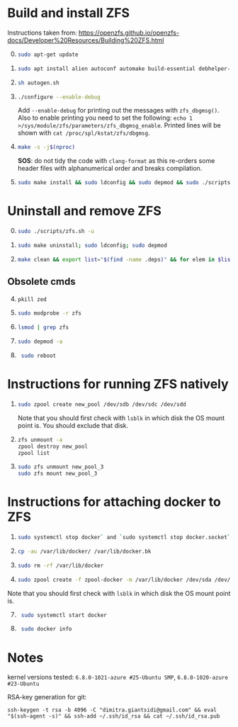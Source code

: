 # Build and install ZFS

Instructions taken from: https://openzfs.github.io/openzfs-docs/Developer%20Resources/Building%20ZFS.html

0)
   ```sh
   sudo apt-get update
   ```

1) 
   ```sh
   sudo apt install alien autoconf automake build-essential debhelper-compat dh-autoreconf dh-dkms dh-python dkms fakeroot gawk git libaio-dev libattr1-dev libblkid-dev libcurl4-openssl-dev libelf-dev libffi-dev libpam0g-dev libssl-dev libtirpc-dev libtool libudev-dev linux-headers-generic parallel po-debconf python3 python3-all-dev python3-cffi python3-dev python3-packaging python3-setuptools python3-sphinx uuid-dev zlib1g-dev -y
   ```

2) ```sh
   sh autogen.sh
   ```

3) ```sh
   ./configure --enable-debug
   ```
   Add `--enable-debug` for printing out the messages with `zfs_dbgmsg()`. Also to enable printing you need to set the following: `echo 1 >/sys/module/zfs/parameters/zfs_dbgmsg_enable`. Printed lines will be shown with `cat /proc/spl/kstat/zfs/dbgmsg`.

4) ```sh
   make -s -j$(nproc)
   ```
   **SOS**: do not tidy the code with `clang-format` as this re-orders some header files with alphanumerical order and breaks compilation.

5) ```sh
   sudo make install && sudo ldconfig && sudo depmod && sudo ./scripts/zfs.sh
   ```


# Uninstall and remove ZFS

0) ```sh
   sudo ./scripts/zfs.sh -u
   ```
   
2) ```sh 
   sudo make uninstall; sudo ldconfig; sudo depmod
   ```

3) ```sh
   make clean && export list="$(find -name .deps)" && for elem in $list; do sudo rm -rf $elem; done && sudo rm -rf __pycache__/ aclocal.m4 build/ config.log config.status  configure libtool stamp-h1 zfs_config.h.in zfs_config.h Makefile.in Makefile zfs.release configure~ zfs_config.h.in~
   ```


## Obsolete cmds
4) ```sh
   pkill zed
   ```

5) ```sh
   sudo modprobe -r zfs
   ```

6) ```sh
   lsmod | grep zfs
   ```

7) ```sh
   sudo depmod -a
   ```

8) ```sh
    sudo reboot
    ```



# Instructions for running ZFS natively

1) ```sh
   sudo zpool create new_pool /dev/sdb /dev/sdc /dev/sdd
   ```

   Note that you should first check with `lsblk` in which disk the OS mount point is. You should exclude that disk.

3) ```sh
   zfs unmount -a
   zpool destroy new_pool
   zpool list
   ```
   
4) ``` sh
   sudo zfs unmount new_pool_3
   sudo zfs mount new_pool_3
   ```


# Instructions for attaching docker to ZFS

1) ```sh
   sudo systemctl stop docker` and `sudo systemctl stop docker.socket`
   ```
   
4) ```sh
   cp -au /var/lib/docker/ /var/lib/docker.bk
   ```
 
5) ```sh
   sudo rm -rf /var/lib/docker
   ```

6) ```sh
   sudo zpool create -f zpool-docker -m /var/lib/docker /dev/sda /dev/sdb /dev/sdc
   ``` 

Note that you should first check with `lsblk` in which disk the OS mount point is.

7) ```sh
    sudo systemctl start docker
    ```

8) ```sh
    sudo docker info
    ```




# Notes

kernel versions tested: `6.8.0-1021-azure #25-Ubuntu SMP`, `6.8.0-1020-azure #23-Ubuntu`

RSA-key generation for git:
```
ssh-keygen -t rsa -b 4096 -C "dimitra.giantsidi@gmail.com" && eval "$(ssh-agent -s)" && ssh-add ~/.ssh/id_rsa && cat ~/.ssh/id_rsa.pub
```
